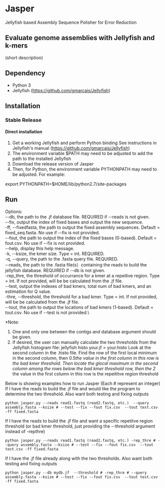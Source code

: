 # Jasper

Jellyfish based Assembly Sequence Polisher for Error Reduction
## Evaluate genome assemblies with Jellyfish and k-mers

(short description) 

## Dependency
* Python 3
* Jellyfish (https://github.com/gmarcais/Jellyfish)



## Installation

### Stable Release

#### Direct installation 
1. Get a working Jellyfish and perform Python binding
See instructions in Jellyfish's manual (https://github.com/gmarcais/Jellyfish)
2. The environment variable $PATH may need to be adjusted to add the path to the installed Jellyfish
3. Download the release version of Jasper
4. Then, for Python, the environment variable PYTHONPATH may need to be adjusted. For example:

export PYTHONPATH=$HOME/lib/python2.7/site-packages



## Run
Options:\
  --db, the path to the .jf  database file. REQUIRED if --reads is not given.\
  --fix, output the index of fixed bases and output the new sequence.\
  -ff, --fixedfasta, the path to output the fixed assembly sequences. Default = fixed_seq.fasta. No use if --fix is not provided.\
  --fout, the path to output the index of the fixed bases (0-based). Default = fout.csv. No use if --fix is not provided.\
  --help,	display this help message.\
  -k, --ksize, the kmer size. Type = int. REQUIRED.\
  -q, --query, the path to the .fasta query file. REQUIRED.\
  --reads, the path to the .fasta file(s）containing the reads to build the jellyfish database. REQUIRED if --db is not given.\
  -rep_thre, the threshold  of occurrance for a kmer at a repeitive region. Type = int. If not provided, will be be calculated from the .jf file.\
  --test, output the indexes of bad kmers, total num of bad kmers, and an estimation for Q value.\
  -thre, --threshold, the threshold for a bad kmer. Type = int. If not provided, will be be calculated from the .jf file.\
  --tout, the path to output the locations of bad kmers (1-based). Default = tout.csv. No use if --test is not provided.\

*Note: 
1. One and only one between the contigs and database argument should be given.
2. If desired, the user can manually calculate the two thresholds from the Jellyfish histogram file:
jellyfish histo your.jf > your.histo
Look at the second column in the .histo file. Find the row of the first local minimum in the second column, then 0.5*the value in the first column in this row is the bad kmer threshold. 
Then locate the glocal maximum in the second column among the rows below the bad kmer threshold row, then the 2* the value in the first column in this row is the repeititve region threshold 

Below is showing examples how to run Jasper (Each # represent an integer)
If I have the reads to build the .jf file and would like the program to determine the two threshold. Also want both testing and fixing outputs
```shell
python jasper.py --reads read1.fastq (read2.fastq, etc.)  --query assembly.fasta --ksize # --test --fix --fout fix.csv  --tout test.csv -ff fixed.fasta
```
If I have the reads to build the .jf file and want a specific repetitve region threshold (or bad kmer threshold, just providing the --threshold argument instead of -repthre)
```shell
python jasper.py --reads read1.fastq (read2.fastq, etc.) -rep_thre # --query assembly.fasta --ksize # --test --fix --fout fix.csv  --tout test.csv -ff fixed.fasta
```
If I have the .jf file already along with the two thresholds. Also want both testing and fixing outputs
```shell
python jasper.py --db mydb.jf  --threshold # -rep_thre # --query assembly.fasta --ksize # --test --fix --fout fix.csv  --tout test.csv -ff fixed.fasta 
```
